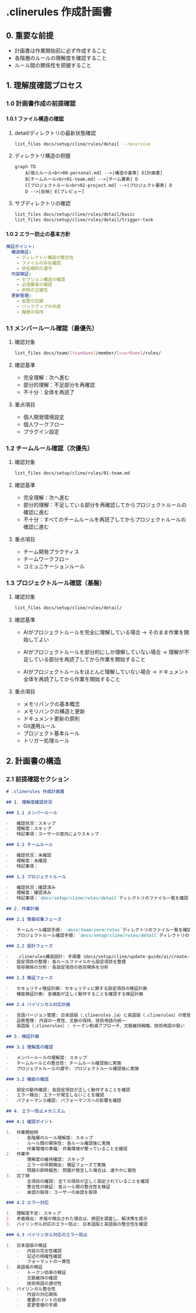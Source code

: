 # .clinerules 作成計画書

## 0. 重要な前提

-   計画書は作業開始前に必ず作成すること
-   各階層のルールの理解度を確認すること
-   ルール間の関係性を把握すること

## 1. 理解度確認プロセス

### 1.0 計画書作成の前提確認

#### 1.0.1 ファイル構造の確認

1.  detail/ディレクトリの最新状態確認

    ```bash
    list_files docs/setup/cline/rules/detail --recursive
    ```

2.  ディレクトリ構造の把握

    ```mermaid
    graph TD
        A[個人ルール<br>00-personal.md] -->|構造の基準| D[計画書]
        B[チームルール<br>01-team.md] -->|チーム要素| D
        C[プロジェクトルール<br>02-project.md] -->|プロジェクト要素| D
        D -->|反映| E[プレビュー]
    ```

3.  サブディレクトリの確認

    ```bash
    list_files docs/setup/cline/rules/detail/basic
    list_files docs/setup/cline/rules/detail/trigger-task
    ```

#### 1.0.2 エラー防止の基本方針

```yaml
検証ポイント:
  構造検証:
    - ディレクトリ構造の整合性
    - ファイルの存在確認
    - 命名規則の遵守
  内容検証:
    - セクション構造の確認
    - 必須要素の確認
    - 参照の正確性
  更新管理:
    - 変更の記録
    - バックアップの作成
    - 履歴の保持
```

### 1.1 メンバールール確認（最優先）

1.  確認対象

    ```bash
    list_files docs/team/[teamName]/member/[userName]/rules/
    ```

2.  確認基準

    -   完全理解：次へ進む
    -   部分的理解：不足部分を再確認
    -   不十分：全体を再読了

3.  重点項目
    -   個人開発環境設定
    -   個人ワークフロー
    -   プラグイン設定

### 1.2 チームルール確認（次優先）

1.  確認対象

    ```bash
    list_files docs/setup/cline/rules/01-team.md
    ```

2.  確認基準

    -   完全理解：次へ進む
    -   部分的理解：不足している部分を再確認してからプロジェクトルールの確認に進む
    -   不十分：すべてのチームルールを再読了してからプロジェクトルールの確認に進む

3.  重点項目
    -   チーム開発プラクティス
    -   チームワークフロー
    -   コミュニケーションルール

### 1.3 プロジェクトルール確認（基盤）

1.  確認対象

    ```bash
    list_files docs/setup/cline/rules/detail/
    ```

2.  確認基準

    -   AIがプロジェクトルールを完全に理解している場合
        → そのまま作業を開始してよい

    -   AIがプロジェクトルールを部分的にしか理解していない場合
        → 理解が不足している部分を再読了してから作業を開始すること

    -   AIがプロジェクトルールをほとんど理解していない場合
        → ドキュメント全体を再読了してから作業を開始すること

3.  重点項目
    -   メモリバンクの基本概念
    -   メモリバンクの構造と更新
    -   ドキュメント更新の原則
    -   Git運用ルール
    -   プロジェクト基本ルール
    -   トリガー処理ルール

## 2. 計画書の構造

### 2.1 前提確認セクション

```markdown
# .clinerules 作成計画書

## 1. 理解度確認状況

### 1.1 メンバールール

-   確認状況：スキップ
-   理解度：スキップ
-   特記事項：ユーザーの意向によりスキップ

### 1.2 チームルール

-   確認状況：未確認
-   理解度：未確認
-   特記事項：

### 1.3 プロジェクトルール

-   確認状況：確認済み
-   理解度：確認済み
-   特記事項：`docs/setup/cline/rules/detail`ディレクトリのファイル一覧を確認

## 2. 作業計画

### 2.1 情報収集フェーズ

-   チームルール確認手順: `docs/team/core/rules`ディレクトリのファイル一覧を確認
-   プロジェクトルール確認手順: `docs/setup/cline/rules/detail`ディレクトリのファイル一覧を確認

### 2.2 設計フェーズ

-   .clinerules構造設計: 手順書（docs/setup/cline/update-guide/ai/create-clinerules-plan.md）の構造を参考に、.clinerules の構造を設計
-   設定項目の整理: 各ルールファイルから設定項目を整理
-   依存関係の分析: 各設定項目の依存関係を分析

### 2.3 検証フェーズ

-   セキュリティ検証計画: セキュリティに関する設定項目の検証計画
-   機能検証計画: 各機能が正しく動作することを確認する検証計画

### 2.4 バイリンガル対応計画

-   言語バージョン管理: 日本語版（.clinerules.ja）と英語版（.clinerules）の管理
-   品質管理: 内容の一貫性、文脈の保持、技術用語の統一
-   英語版（.clinerules）: トークン削減アプローチ、文脈維持戦略、技術用語の扱い

## 3. 検証計画

### 3.1 理解度の確認

-   メンバールールの理解度: スキップ
-   チームルールとの整合性: チームルール確認後に実施
-   プロジェクトルールの遵守: プロジェクトルール確認後に実施

### 3.2 機能の確認

-   設定の動作確認: 各設定項目が正しく動作することを確認
-   エラー検出: エラーが発生しないことを確認
-   パフォーマンス確認: パフォーマンスへの影響を確認

## 4. エラー防止メカニズム

### 4.1 確認ポイント

1.  作業開始時
    -   各階層のルール理解度: スキップ
    -   ルール間の関係性: 各ルール確認後に実施
    -   作業環境の準備: 作業環境が整っていることを確認
2.  作業中
    -   理解度の維持確認: スキップ
    -   エラーの早期検出: 検証フェーズで実施
    -   問題の即時報告: 問題が発生した場合は、速やかに報告
3.  完了時
    -   全項目の確認: 全ての項目が正しく設定されていることを確認
    -   整合性の検証: 各ルール間の整合性を検証
    -   承認の取得: ユーザーの承認を取得

### 4.2 エラー対応

1.  理解度不足: スキップ
2.  矛盾検出: 矛盾が検出された場合は、原因を調査し、解決策を提示
3.  バイリンガル対応のエラー防止: 日本語版と英語版の整合性を確認

### 4.3 バイリンガル対応のエラー防止

1.  日本語版の検証
    -   内容の完全性確認
    -   記述の明確性確認
    -   フォーマットの一貫性
2.  英語版の検証
    -   トークン効率の検証
    -   文脈維持の確認
    -   技術用語の適切性
3.  バイリンガル整合性
    -   内容の対応関係
    -   重要ポイントの反映
    -   変更管理の手順